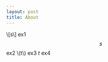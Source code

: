 ```yaml
---
layout: post
title: About
---
```


\\[s\\] ex1
$$s$$ ex2
\\(t\\) ex3
$t$ ex4

  <!-- mathjax config -->
  <script type="text/javascript" src="http://cdn.mathjax.org/mathjax/latest/MathJax.js?config=TeX-AMS-MML_HTMLorMML"></script> 
  <!-- MathJax -->
  <script type="text/x-mathjax-config">
	  MathJax.Hub.Config({
	    TeX: {
	      equationNumbers: {
	        autoNumber: "AMS"
	      }
	    },
	    tex2jax: {
	      inlineMath: [ ['$','$'], ['\\(', '\\)'] ],
	      displayMath: [ ['$$','$$'], ['\\[', '\\]'] ],
	      processEscapes: true
	    }
	  });
  </script>
